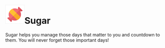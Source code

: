 # ![](https://raw.githubusercontent.com/pia/Sugar/master/logo.png)Sugar

Sugar helps you manage those days that matter to you and countdown to them. You will never forget those important days!